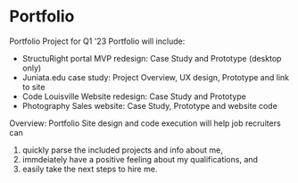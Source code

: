 # Portfolio
Portfolio Project for Q1 '23
Portfolio will include: 
* StructuRight portal MVP redesign: Case Study and Prototype (desktop only)
* Juniata.edu case study: Project Overview, UX design, Prototype and link to site
* Code Louisville Website redesign: Case Study and Prototype 
* Photography Sales website: Case Study, Prototype and website code

Overview: Portfolio Site design and code execution will help job recruiters can
1) quickly parse the included projects and info about me, 
2) immdeiately have a positive feeling about my qualifications, and
3) easily take the next steps to hire me.

